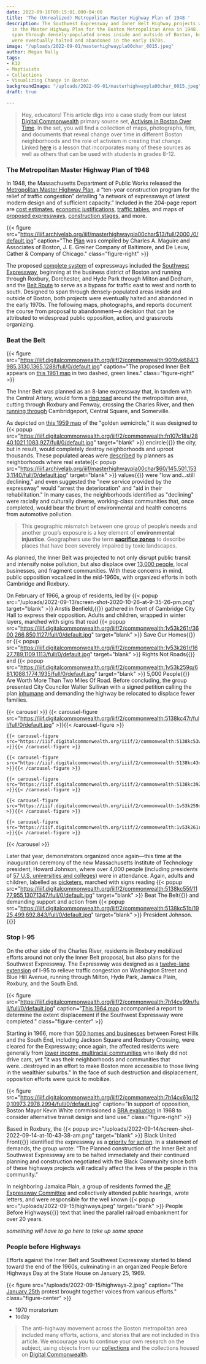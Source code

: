 ```yaml
---
date: 2022-09-16T09:15:01.000-04:00
title: 'The (Unrealized) Metropolitan Master Highway Plan of 1948 '
description: The Southwest Expressway and Inner Belt Highway projects were both proposed
  in the Master Highway Plan for the Boston Metropolitan Area in 1948. Designed to
  span through densely-populated areas inside and outside of Boston, both projects
  were eventually halted and abandoned in the early 1970s.
image: "/uploads/2022-09-01/masterhighwaypla00char_0015.jpeg"
author: Megan Nally
tags:
- K12
- Maptivists
- Collections
- Visualizing Change in Boston
backgroundImage: "/uploads/2022-09-01/masterhighwaypla00char_0015.jpeg"
draft: true

---
```

> Hey, educators! This article digs into a case study from our latest [Digital Commonwealth](https://www.digitalcommonwealth.org/) primary source set, [Activism in Boston Over Time](https://www.digitalcommonwealth.org/for_educators/primary_source_sets/activism_in_boston_over_time). In the set, you will find a collection of maps, photographs, film, and documents that reveal change over time in different Boston neighborhoods and the role of activism in creating that change. Linked [here](https://docs.google.com/presentation/d/1PUi7o35Y-6EPGe0dOq8wi9jmj5C78Md7qrLn6ZVoIOE/edit#slide=id.p) is a lesson that incorporates many of these sources as well as others that can be used with students in grades 8-12.

### The Metropolitan Master Highway Plan of 1948

In 1948, the Massachusetts Department of Public Works released the [Metropolitan Master Highway Plan](https://archive.org/details/masterhighwaypla00char/page/n15/mode/1up), a “ten-year construction program for the relief of traffic congestion” detailing “a network of expressways of latest modern design and of sufficient capacity.” Included in the 204-page report are [cost estimates](https://archive.org/details/masterhighwaypla00char/page/102/mode/1up), [economic justifications](https://archive.org/details/masterhighwaypla00char/page/103/mode/1up), [traffic tables](https://archive.org/details/masterhighwaypla00char/page/114/mode/1up), and maps of [proposed expressways](https://archive.org/details/masterhighwaypla00char/page/124/mode/1up), [construction stages](https://archive.org/details/masterhighwaypla00char/page/106/mode/1up), and more.

{{< figure src="https://iiif.archivelab.org/iiif/masterhighwaypla00char$13/full/2000,/0/default.jpg" caption="The [Plan](https://archive.org/details/masterhighwaypla00char/page/n15/mode/1up) was compiled by Charles A. Maguire and Associates of Boston, J. E. Greiner Company of Baltimore, and De Leuw, Cather & Company of Chicago." class="figure-right" >}}

The proposed [complete system](https://archive.org/details/masterhighwaypla00char/page/8/mode/1up) of expressways included the [Southwest Expressway](https://archive.org/details/masterhighwaypla00char/page/53/mode/1up), beginning at the business district of Boston and running through Roxbury, Dorchester, and Hyde Park through Milton and Dedham, and the [Belt Route](https://archive.org/details/masterhighwaypla00char/page/60/mode/1up) to serve as a bypass for traffic east to west and north to south. Designed to span through densely-populated areas inside and outside of Boston, both projects were eventually halted and abandoned in the early 1970s. The following maps, photographs, and reports document the course from proposal to abandonment—a decision that can be attributed to widespread public opposition, action, and grassroots organizing. 

### Beat the Belt

{{< figure src="https://iiif.digitalcommonwealth.org/iiif/2/commonwealth:9019vk684/3985,3130,1365,1288/full/0/default.jpg" caption="The proposed Inner Belt appears on [this 1961 map](https://collections.leventhalmap.org/search/commonwealth:cn69pp161) in two dashed, green lines." class="figure-right" >}}

The Inner Belt was planned as an 8-lane expressway that, in tandem with the Central Artery, would form a [ring road](https://historycambridge.org/innerbelt/history.html) around the metropolitan area, cutting through Roxbury and Fenway, crossing the Charles River, and then [running through](https://www.wbur.org/radioboston/2012/03/26/inner-belt-highways) Cambridgeport, Central Square, and Somerville.

As depicted on [this 1959 map](https://collections.leventhalmap.org/search/commonwealth:fn107c17h) of the "golden semicircle," it was designed to {{< popup src="https://iiif.digitalcommonwealth.org/iiif/2/commonwealth:fn107c18s/2840,1021,1083,927/full/0/default.jpg"  target="blank" >}} encircle{{</popup>}}  the city, but in result, would completely destroy neighborhoods and uproot thousands. These populated areas were [described](https://archive.org/details/masterhighwaypla00char/page/44/mode/1up) by planners as neighborhoods where real estate{{< popup src="https://iiif.archivelab.org/iiif/masterhighwaypla00char$60/145,501,1533,1140/full/0/default.jpg"  target="blank" >}} values{{</popup>}}  were "low and...still declining," and even suggested the "new service provided by the expressway" would "arrest the deterioration" and "aid in their rehabilitation." In many cases, the neighborhoods identified as "declining" were racially and culturally diverse, working-class communities that, once completed, would bear the brunt of environmental and health concerns from automotive pollution.

> This geographic mismatch between one group of people’s needs and another group’s exposure is a key element of **environmental injustice**. Geographers use the term [**sacrifice zones**](https://www.leventhalmap.org/digital-exhibitions/more-or-less-in-common/topics/sacrifice-zones/) to describe places that have been severely impaired by toxic landscapes.

As planned, the Inner Belt was projected to not only disrupt public transit and intensify noise pollution, but also displace over [13,000 people](https://www.cambridgema.gov/historic/cambridgehistory/innerbelthistory), local businesses, and fragment communities. With these concerns in mind, public opposition vocalized in the mid-1960s, with organized efforts in both Cambridge and Roxbury.

On February of 1966, a group of residents, led by {{< popup src="/uploads/2022-09-13/screen-shot-2020-10-26-at-9-35-26-pm.png"  target="blank" >}} Anstis Benfield,{{</popup>}}  gathered in front of Cambridge City Hall to express their opposition. Adults and children, wrapped in winter layers, marched with signs that read {{< popup src="https://iiif.digitalcommonwealth.org/iiif/2/commonwealth:1v53k261r/3600,266,850,1127/full/0/default.jpg"  target="blank" >}} Save Our Homes{{</popup>}}  or {{< popup src="https://iiif.digitalcommonwealth.org/iiif/2/commonwealth:1v53k261r/1627,789,1109,1113/full/0/default.jpg"  target="blank" >}} Rights Not Roads{{</popup>}}  and {{< popup src="https://iiif.digitalcommonwealth.org/iiif/2/commonwealth:1v53k259q/681,1088,1774,1935/full/0/default.jpg"  target="blank" >}} 5,000 People{{</popup>}}  Are Worth More Than Two Miles Of Road. Before concluding, the group presented City Councilor Walter Sullivan with a signed petition calling the plan [inhumane](https://historycambridge.org/self-guided-tours/self-guided-tour-women-activists-of-riverside-50-years-after-suffrage/) and demanding the highway be relocated to displace fewer families.

{{< carousel >}} {{< carousel-figure src="https://iiif.digitalcommonwealth.org/iiif/2/commonwealth:5138kc47r/full/full/0/default.jpg" >}}{{< /carousel-figure >}}

    {{< carousel-figure src="https://iiif.digitalcommonwealth.org/iiif/2/commonwealth:5138kc53w/full/full/0/default.jpg" >}}{{< /carousel-figure >}}
    
    {{< carousel-figure src="https://iiif.digitalcommonwealth.org/iiif/2/commonwealth:5138kc43n/full/full/0/default.jpg" >}}{{< /carousel-figure >}}
    
    {{< carousel-figure src="https://iiif.digitalcommonwealth.org/iiif/2/commonwealth:5138kc392/full/full/0/default.jpg" >}}{{< /carousel-figure >}}
    
    {{< carousel-figure src="https://iiif.digitalcommonwealth.org/iiif/2/commonwealth:1v53k259q/full/full/0/default.jpg" >}}{{< /carousel-figure >}}
    
    {{< carousel-figure src="https://iiif.digitalcommonwealth.org/iiif/2/commonwealth:1v53k261r/full/full/0/default.jpg" >}}{{< /carousel-figure >}}

{{< /carousel >}}

Later that year, demonstrators organized once again—this time at the inauguration ceremony of the new Massachusetts Institute of Technology president, Howard Johnson, where over 4,000 people (including presidents of [57 U.S. universities and colleges](https://www.digitalcommonwealth.org/search/commonwealth:5138kc40t)) were in attendance. Again, adults and children, labelled as [picketers](https://www.digitalcommonwealth.org/search/commonwealth:5138kc481), marched with signs reading {{< popup src="https://iiif.digitalcommonwealth.org/iiif/2/commonwealth:5138kc55f/1177,955,1307,1347/full/0/default.jpg"  target="blank" >}} Beat The Belt{{</popup>}}  and demanding support and action from {{< popup src="https://iiif.digitalcommonwealth.org/iiif/2/commonwealth:5138kc51b/1925,499,692,843/full/0/default.jpg"  target="blank" >}} President Johnson.{{</popup>}}

### Stop I-95

On the other side of the Charles River, residents in Roxbury mobilized efforts around not only the Inner Belt proposal, but also plans for the Southwest Expressway. The Expressway was designed as a [twelve-lane extension](https://www.bostonpreservation.org/news-item/tiny-story-southwest-corridor-park) of I-95 to relieve traffic congestion on Washington Street and Blue Hill Avenue, running through Milton, Hyde Park, Jamaica Plain, Roxbury, and the South End.

{{< figure src="https://iiif.digitalcommonwealth.org/iiif/2/commonwealth:7h14cv99n/full/full/0/default.jpg" caption="[This 1964 map](https://www.digitalcommonwealth.org/search/commonwealth:7h14cv973) accompanied a report to determine the extent displacement if the Southwest Expressway were completed." class="figure-center" >}}

Starting in 1966, more than [500 homes and businesses](https://www.bostonpreservation.org/news-item/tiny-story-southwest-corridor-park) between Forest Hills and the South End, including Jackson Square and Roxbury Crossing, were cleared for the Expressway; once again, the affected residents were generally from [lower income, multiracial communities](https://www.bu.edu/ioc/news/news-events/people-before-highways/) who likely did not drive cars, yet "it was their neighborhoods and communities that were...destroyed in an effort to make Boston more accessible to those living in the wealthier suburbs." In the face of such destruction and displacement, opposition efforts were quick to mobilize.

{{< figure src="https://iiif.digitalcommonwealth.org/iiif/2/commonwealth:7h14cv61q/120,10973,2978,2994/full/0/default.jpg" caption="In support of opposition, Boston Mayor Kevin White commissioned a [BRA evaluation](https://collections.leventhalmap.org/search/commonwealth:7h14cv59p) in 1968 to consider alternative transit design and land use." class="figure-right" >}}

Based in Roxbury, the {{< popup src="/uploads/2022-09-14/screen-shot-2022-09-14-at-10-43-38-am.png"  target="blank" >}} Black United Front{{</popup>}}  identified the expressway as a [priority for action](https://repository.library.northeastern.edu/files/neu:cj82m3654). In a statement of demands, the group wrote: "The Planned construction of the Inner Belt and Southwest Expressway are to be halted immediately and their continued planning and construction negotiated with the Black Community since both of these highways projects will radically affect the lives of the people in this community."

In neighboring Jamaica Plain, a group of residents formed the [JP Expressway Committee](https://www.jphs.org/20th-century/how-jamaica-plain-activists-created-the-southwest-corridor.html) and collectively attended public hearings, wrote letters, and were responsible for the well known {{< popup src="/uploads/2022-09-15/highways.jpeg"  target="blank" >}} People Before Highways{{</popup>}}  text that lined the parallel railroad embankment for over 20 years.

_something will have to go here to take up some space_ 

### People before Highways

Efforts against the Inner Belt and Southwest Expressway started to blend toward the end of the 1960s, culminating in an organized People Before Highways Day at the State House on January 25, 1969.

{{< figure src="/uploads/2022-09-15/highways-2.jpeg" caption="The [January 25th](https://socialjustice.library.northeastern.edu/people-before-highways/) protest brought together voices from various efforts." class="figure-center" >}}

* 1970 moratorium
* today

> The anti-highway movement across the Boston metropolitan area included many efforts, actions, and stories that are not included in this article. We encourage you to continue your own research on the subject, using objects from our [collections](https://www.leventhalmap.org/collections/) and the collections housed on [Digital Commonwealth](https://www.digitalcommonwealth.org/). 